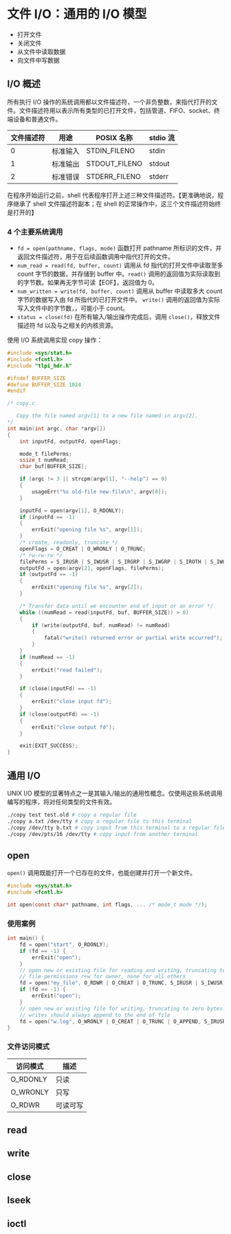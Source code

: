 # 文件 I/O：通用的 I/O 模型

- 打开文件
- 关闭文件
- 从文件中读取数据
- 向文件中写数据

## I/O 概述

所有执行 I/O 操作的系统调用都以文件描述符，一个非负整数，来指代打开的文件。文件描述符用以表示所有类型的已打开文件，包括管道、FIFO、socket、终端设备和普通文件。

| 文件描述符 | 用途     | POSIX 名称    | stdio 流 |
| ---------- | -------- | ------------- | -------- |
| 0          | 标准输入 | STDIN_FILENO  | stdin    |
| 1          | 标准输出 | STDOUT_FILENO | stdout   |
| 2          | 标准错误 | STDERR_FILENO | stderr   |

在程序开始运行之前，shell 代表程序打开上述三种文件描述符。【更准确地说，程序继承了 shell 文件描述符副本；在 shell 的正常操作中，这三个文件描述符始终是打开的】

### 4 个主要系统调用

- `fd = open(pathname, flags, mode)` 函数打开 pathname 所标识的文件，并返回文件描述符，用于在后续函数调用中指代打开的文件。
- `num_read = read(fd, buffer, count)` 调用从 fd 指代的打开文件中读取至多 count 字节的数据，并存储到 buffer 中。`read()` 调用的返回值为实际读取到的字节数。如果再无字节可读【EOF】，返回值为 0。
- `num_written = write(fd, buffer, count)` 调用从 buffer 中读取多大 count 字节的数据写入由 fd 所指代的已打开文件中。 `write()` 调用的返回值为实际写入文件中的字节数，，可能小于 count。
- `status = close(fd)` 在所有输入/输出操作完成后，调用 `close()`，释放文件描述符 fd 以及与之相关的内核资源。

使用 I/O 系统调用实现 copy 操作：

```c
#include <sys/stat.h>
#include <fcntl.h>
#include "tlpi_hdr.h"

#ifndef BUFFER_SIZE
#define BUFFER_SIZE 1024
#endif

/* copy.c

   Copy the file named argv[1] to a new file named in argv[2].
*/
int main(int argc, char *argv[])
{
    int inputFd, outputFd, openFlags;

    mode_t filePerms;
    ssize_t numRead;
    char buf[BUFFER_SIZE];

    if (argc != 3 || strcpm(argv[1], "--help") == 0)
    {
        usageErr("%s old-file new-file\n", argv[0]);
    }

    inputFd = open(argv[1], O_RDONLY);
    if (inputFd == -1)
    {
        errExit("opening file %s", argv[1]);
    }
    /* create, readonly, truncate */
    openFlags = O_CREAT | O_WRONLY | O_TRUNC;
    /* rw-rw-rw */
    filePerms = S_IRUSR | S_IWUSR | S_IRGRP | S_IWGRP | S_IROTH | S_IWOTH;
    outputFd = open(argv[2], openFlags, filePerms);
    if (outputFd == -1)
    {
        errExit("opening file %s", argv[2]);
    }

    /* Transfer data until we encounter end of input or an error */
    while ((numRead = read(inputFd, buf, BUFFER_SIZE)) > 0)
    {
        if (write(outputFd, buf, numRead) != numRead)
        {
            fatal("write() returned error or partial write occurred");
        }
    }
    if (numRead == -1)
    {
        errExit("read failed");
    }

    if (close(inputFd) == -1)
    {
        errExit("close input fd");
    }
    if (close(outputFd) == -1)
    {
        errExit("close output fd");
    }

    exit(EXIT_SUCCESS);
}
```

## 通用 I/O

UNIX I/O 模型的显著特点之一是其输入/输出的通用性概念。仅使用这些系统调用编写的程序，将对任何类型的文件有效。

```sh
./copy test test.old # copy a regular file
./copy a.txt /dev/tty # copy a regular file to this terminal
./copy /dev/tty b.txt # copy input from this terminal to a regular file
./copy /dev/pts/16 /dev/tty # copy input from another terminal
```

## open

`open()` 调用既能打开一个已存在的文件，也能创建并打开一个新文件。

```c
#include <sys/stat.h>
#include <fcntl.h>

int open(const char* pathname, int flags, ... /* mode_t mode */);
```

### 使用案例

```c
int main() {
    fd = open("start", O_RDONLY);
    if (fd == -1) {
        errExit("open");
    }
    // open new or existing file for reading and writing, truncating to zero bytes
    // file permissions r+w for owner, none for all others
    fd = open("my_file", O_RDWR | O_CREAT | O_TRUNC, S_IRUSR | S_IWUSR);
    if (fd == -1) {
        errExit("open");
    }
    // open new or existing file for writing, truncating to zero bytes
    // writes should always append to the end of file
    fd = open("w.log", O_WRONLY | O_CREAT | O_TRUNC | O_APPEND, S_IRUSR | S_IWUSR);
}
```

### 文件访问模式

| 访问模式 | 描述     |
| -------- | -------- |
| O_RDONLY | 只读     |
| O_WRONLY | 只写     |
| O_RDWR   | 可读可写 |

## read

## write

## close

## lseek

## ioctl
